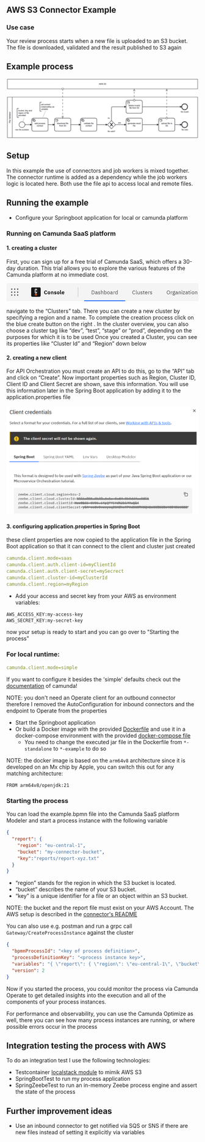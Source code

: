 ## AWS S3 Connector Example

### Use case

Your review process starts when a new file is uploaded to an S3 bucket. The file is downloaded, validated and the result 
published to S3 again

## Example process
![process.png](../assets/example-process.png)

## Setup

In this example the use of connectors and job workers is mixed together. The connector runtime is added as a dependency
while the job workers logic is located here. Both use the file api to access local and remote files.

## Running the example
- Configure your Springboot application for local or camunda platform

### Running on Camunda SaaS platform

#### 1. creating a cluster
First, you can sign up for a free trial of Camunda SaaS, which offers a 30-day duration. This trial allows you to 
explore the various features of the Camunda platform at no immediate cost.

<img src="../assets/camundaScreenshots/screenshot_clustertab.png" width="600" />

navigate to the “Clusters” tab.
There you can create a new cluster by specifying a region and a name. To complete the creation process click on the blue create button on the right . In the cluster overview, you can also choose a cluster tag like “dev”, “test”, “stage” or “prod”, depending on the purposes for which it is to be used
Once you created a Cluster, you can see its properties like “Cluster Id” and “Region” down below

#### 2. creating a new client

For API Orchestration you must create an API to do this, go to the “API” tab and click on “Create”.
Now important properties such as Region, Cluster ID, Client ID and Client Secret are shown, save this information.
You will use this information later in the Spring Boot application by adding it to the application.properties file

<img src="../assets/camundaScreenshots/screenshot_client_properties.png" width="600" />

#### 3. configuring application.properties in Spring Boot
these client properties are now copied to the application file in the Spring Boot application so that it
can connect to the client and cluster just created

```yaml
camunda.client.mode=saas
camunda.client.auth.client-id=myClientId
camunda.client.auth.client-secret=mySecrect
camunda.client.cluster-id=myClusterId
camunda.client.region=myRegion
```

- Add your access and secret key from your AWS as environment variables:

```
AWS_ACCESS_KEY:my-access-key
AWS_SECRET_KEY:my-secret-key
```

now your setup is ready to start and you can go over to "Starting the process"

### For local runtime:

```yaml
camunda.client.mode=simple
```
If you want to configure it besides the 'simple' defaults check out the [documentation](https://github.com/camunda-community-hub/spring-zeebe?tab=readme-ov-file#simple) of camunda!

NOTE: you don't need an Operate client for an outbound connector therefore I removed the AutoConfiguration for inbound 
connectors and the endpoint to Operate from the properties


- Start the Springboot application
- Or build a Docker image with the provided [Dockerfile](../docker/Dockerfile) and use it in a docker-compose environment
  with the provided [docker-compose file](../docker/docker-compose.yaml)
  - You need to change the executed jar file in the Dockerfile from `*-standalone` to `*-example` to do so

NOTE: the docker image is based on the `arm64v8` architecture since it is developed on an Mx chip by Apple, you can switch this out
for any matching architecture:

```
FROM arm64v8/openjdk:21
```

### Starting the process

You can load the example.bpmn file into the Camunda SaaS platform Modeler and 
start a process instance with the following variable

```json
{
  "report": {
    "region": "eu-central-1",
    "bucket": "my-connector-bucket",
    "key":"reports/report-xyz.txt"
  }
}
```

- “region” stands for the region in which the S3 bucket is located.
- “bucket” describes the name of your S3 bucket.
- “key” is a unique identifier for a file or an object within an S3 bucket.


NOTE: the bucket and the report file must exist on your AWS Account. The AWS setup is described in 
the [connector's README](../connector-aws-s3-libs/README.md)

You can also use e.g. postman and run a grpc call `Gateway/CreateProcessInstance` against the cluster

```json
{
  "bpmnProcessId": "<key of process definition>",
  "processDefinitionKey": "<process instance key>",
  "variables": "{ \"report\": { \"region\": \"eu-central-1\", \"bucket\": \"my-connector-bucket\", \"key\":\"reports/my-report-123.txt\" } }",
  "version": 2
}
```


Now if you started the process, you could monitor the process via Camunda Operate to get detailed insights into the 
execution and all of the components of your process instances.

For performance and observability, you can use the Camunda Optimize as well, there you can see how many process 
instances are running, or where possible errors occur in the process

## Integration testing the process with AWS

To do an integration test I use the following technologies:

- Testcontainer [localstack module](https://java.testcontainers.org/modules/localstack/) to mimik AWS S3
- SpringBootTest to run my process application
- SpringZeebeTest to run an in-memory Zeebe process engine and assert the state of the process

## Further improvement ideas

- Use an inbound connector to get notified via SQS or SNS if there are new files instead of setting it explicitly via
variables
